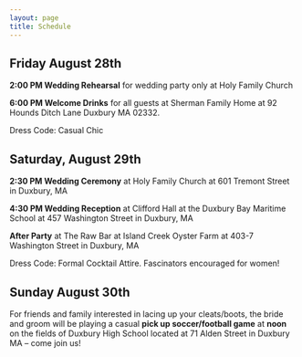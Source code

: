 ```yaml
---
layout: page
title: Schedule
---
```


<!-- Text stuff -->
<h2>Friday August 28th</h2>

<b>2:00 PM Wedding Rehearsal</b> for wedding party only at Holy Family Church 

<b>6:00 PM Welcome Drinks</b> for all guests at Sherman Family Home at 92 Hounds Ditch Lane Duxbury MA 02332. 

Dress Code: Casual Chic 

<h2>Saturday, August 29th</h2>

<b>2:30 PM Wedding Ceremony</b> at Holy Family Church at 601 Tremont Street in Duxbury, MA

<b>4:30 PM Wedding Reception</b> at Clifford Hall at the Duxbury Bay Maritime School at 457 Washington Street in Duxbury, MA

<b>After Party</b> at The Raw Bar at Island Creek Oyster Farm at 403-7 Washington Street in Duxbury, MA 

Dress Code: Formal Cocktail Attire. Fascinators encouraged for women! 

<h2>Sunday August 30th</h2> 

For friends and family interested in lacing up your cleats/boots, the bride and groom will be playing a casual <b>pick up soccer/football game</b> at <b>noon</b> on the fields of Duxbury High School located at 71 Alden Street in Duxbury MA – come join us! 
